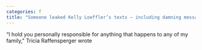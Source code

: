 ```yaml
---
categories: f
title: "Someone leaked Kelly Loeffler’s texts — including damning message from Brad Raffensperger’s wife"
---
```

“I hold you personally responsible for anything that happens to any of my family," Tricia Raffensperger wrote